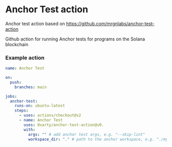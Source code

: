 # Anchor Test action
Anchor test action based on https://github.com/mrgnlabs/anchor-test-action

Github action for running Anchor tests for programs on the Solana blockchain

### Example action

```yaml
name: Anchor Test

on:
  push:
    branches: main

jobs:
  anchor-test:
    runs-on: ubuntu-latest
    steps:
      - uses: actions/checkout@v2
      - name: Anchor Test
        uses: 0xarty/anchor-test-action@v0.
        with:
          args: "" # add anchor test args, e.g. "--skip-lint"
          workspace_dir: "." # path to the anchor workspace, e.g. "./my_workspace"
```
